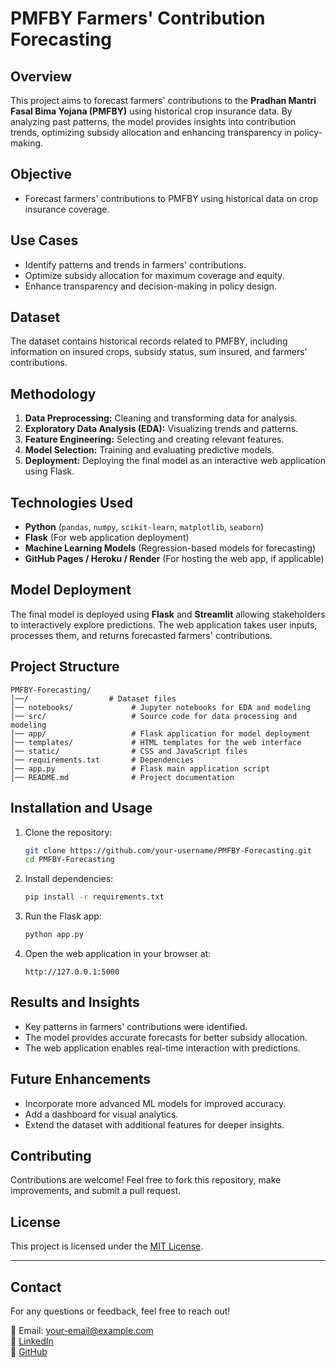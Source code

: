 # PMFBY Farmers' Contribution Forecasting

## Overview
This project aims to forecast farmers' contributions to the **Pradhan Mantri Fasal Bima Yojana (PMFBY)** using historical crop insurance data. By analyzing past patterns, the model provides insights into contribution trends, optimizing subsidy allocation and enhancing transparency in policy-making.

## Objective
- Forecast farmers' contributions to PMFBY using historical data on crop insurance coverage.

## Use Cases
- Identify patterns and trends in farmers' contributions.
- Optimize subsidy allocation for maximum coverage and equity.
- Enhance transparency and decision-making in policy design.

## Dataset
The dataset contains historical records related to PMFBY, including information on insured crops, subsidy status, sum insured, and farmers' contributions.

## Methodology
1. **Data Preprocessing:** Cleaning and transforming data for analysis.
2. **Exploratory Data Analysis (EDA):** Visualizing trends and patterns.
3. **Feature Engineering:** Selecting and creating relevant features.
4. **Model Selection:** Training and evaluating predictive models.
5. **Deployment:** Deploying the final model as an interactive web application using Flask.

## Technologies Used
- **Python** (`pandas`, `numpy`, `scikit-learn`, `matplotlib`, `seaborn`)
- **Flask** (For web application deployment)
- **Machine Learning Models** (Regression-based models for forecasting)
- **GitHub Pages / Heroku / Render** (For hosting the web app, if applicable)

## Model Deployment
The final model is deployed using **Flask** and **Streamlit** allowing stakeholders to interactively explore predictions. The web application takes user inputs, processes them, and returns forecasted farmers' contributions.

## Project Structure
```plaintext
PMFBY-Forecasting/
│──/                  # Dataset files
│── notebooks/             # Jupyter notebooks for EDA and modeling
│── src/                   # Source code for data processing and modeling
│── app/                   # Flask application for model deployment
│── templates/             # HTML templates for the web interface
│── static/                # CSS and JavaScript files
│── requirements.txt       # Dependencies
│── app.py                 # Flask main application script
│── README.md              # Project documentation
```

## Installation and Usage
1. Clone the repository:
   ```bash
   git clone https://github.com/your-username/PMFBY-Forecasting.git
   cd PMFBY-Forecasting
   ```
2. Install dependencies:
   ```bash
   pip install -r requirements.txt
   ```
3. Run the Flask app:
   ```bash
   python app.py
   ```
4. Open the web application in your browser at:
   ```
   http://127.0.0.1:5000
   ```

## Results and Insights
- Key patterns in farmers' contributions were identified.
- The model provides accurate forecasts for better subsidy allocation.
- The web application enables real-time interaction with predictions.

## Future Enhancements
- Incorporate more advanced ML models for improved accuracy.
- Add a dashboard for visual analytics.
- Extend the dataset with additional features for deeper insights.

## Contributing
Contributions are welcome! Feel free to fork this repository, make improvements, and submit a pull request.

## License
This project is licensed under the [MIT License](LICENSE).

---

## Contact
For any questions or feedback, feel free to reach out!

📧 Email: your-email@example.com  
🔗 [LinkedIn](https://www.linkedin.com/in/your-profile/)  
📂 [GitHub](https://github.com/your-username/)

